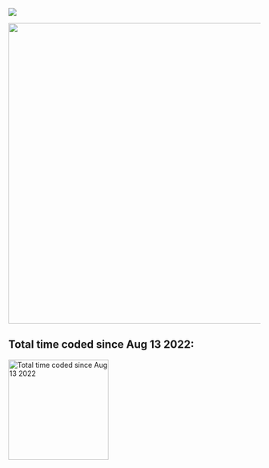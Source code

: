 <a href="http://elouann.space"><img src="https://cdn.discordapp.com/attachments/1012372287640567948/1202247247425708052/LinkedIn_cover_-_1.png?ex=65ccc300&is=65ba4e00&hm=e4789ad7cb901f957399576542f3e175c6bea60e3d306daccec76f1023eac035&"></a>

<img src="https://lanyard.cnrad.dev/api/1146145475683164273?bg=252525&borderRadius=0px" width="600px">

## Total time coded since Aug 13 2022:
<a href="https://wakatime.com/@1f18b09f-6cf2-4aa1-a256-b88b4b5616fe"><img src="https://wakatime.com/badge/user/1f18b09f-6cf2-4aa1-a256-b88b4b5616fe.svg" alt="Total time coded since Aug 13 2022" width="200px" /></a>
